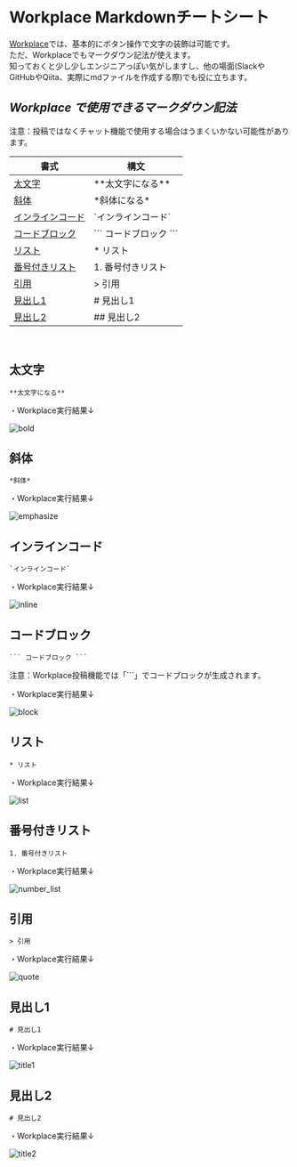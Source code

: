 # Workplace Markdownチートシート

[Workplace](https://ja-jp.workplace.com/)では、基本的にボタン操作で文字の装飾は可能です。
<br/>
ただ、Workplaceでもマークダウン記法が使えます。
<br/>
知っておくと少し少しエンジニアっぽい気がしますし、他の場面(SlackやGitHubやQiita、実際にmdファイルを作成する際)でも役に立ちます。


## *Workplace で使用できるマークダウン記法*

注意：投稿ではなくチャット機能で使用する場合はうまくいかない可能性があります。

|     書式                          |     構文           |
|----------------------------------|--------------------|
| [太文字](#太文字)                   | \*\*太文字になる**   |
| [斜体](#斜体)                      | 	\*斜体になる*      |
| [インラインコード](#インラインコード)  | \`インラインコード` |
| [コードブロック](#コードブロック)     | \`\`\` コードブロック ```|
| [リスト](#リスト)                   | \* リスト         |
| [番号付きリスト](#リスト)            | 1. 番号付きリスト  |
| [引用](#引用)                      | \> 引用          |
| [見出し1](#見出し1)                 | \# 見出し1        |
| [見出し2](#見出し2)                 | \#\# 見出し2      |


<br/>

<a name="太文字"></a>
## 太文字

```
**太文字になる**
```

・Workplace実行結果↓

![bold](https://github.com/eiji-fuji/markdown-WP/assets/90501854/443b3b9a-c31e-4283-9d08-bdb569873c70)


<a name="斜体"></a>
## 斜体
```
*斜体*
```

・Workplace実行結果↓

![emphasize](https://github.com/eiji-fuji/markdown-WP/assets/90501854/3e51050b-b835-4e4c-8cbd-e74e09e67458)

<a name="インラインコード"></a>
## インラインコード
```
`インラインコード`
```

・Workplace実行結果↓

![inline](https://github.com/eiji-fuji/markdown-WP/assets/90501854/86746215-1b3a-4361-a759-9cdb46997aab)

<a name="コードブロック"></a>
## コードブロック
```
``` コードブロック ```
```
注意：Workplace投稿機能では「```」でコードブロックが生成されます。

・Workplace実行結果↓

![block](https://github.com/eiji-fuji/markdown-WP/assets/90501854/a99f5df6-fa65-4105-8022-940d6e207b01)

<a name="リスト"></a>
## リスト
```
* リスト
```

・Workplace実行結果↓

![list](https://github.com/eiji-fuji/markdown-WP/assets/90501854/b5686bad-a02c-4286-92d2-1fbfb06eee97)

<a name="番号付きリスト"></a>
## 番号付きリスト
```
1. 番号付きリスト
```

・Workplace実行結果↓

![number_list](https://github.com/eiji-fuji/markdown-WP/assets/90501854/679123db-ed13-4309-a3fc-65257edd19d5)


<a name="引用"></a>
## 引用
```
> 引用
```

・Workplace実行結果↓

![quote](https://github.com/eiji-fuji/markdown-WP/assets/90501854/38f5ac0f-7fa1-4397-99de-65659061a1b3)


<a name="見出し1"></a>
## 見出し1
```
# 見出し1
```

・Workplace実行結果↓

![title1](https://github.com/eiji-fuji/markdown-WP/assets/90501854/b877d94a-636c-4e7b-b2c8-acdfaf4486a7)

<a name="見出し2"></a>
## 見出し2
```
# 見出し2
```

・Workplace実行結果↓

![title2](https://github.com/eiji-fuji/markdown-WP/assets/90501854/bf8ce6da-f8d1-45b2-976b-174ff20aa974)
